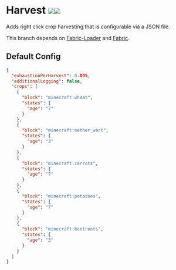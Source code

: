 # Harvest [![](https://cf.way2muchnoise.eu/full_481720_downloads.svg)![](http://cf.way2muchnoise.eu/versions/simplerharvest.svg)](https://minecraft.curseforge.com/projects/simplerharvest)

Adds right click crop harvesting that is configurable via a JSON file.

This branch depends on [Fabric-Loader](https://fabricmc.net/) and [Fabric](https://minecraft.curseforge.com/projects/fabric).

## Default Config
```json
{
  "exhaustionPerHarvest": 0.005,
  "additionalLogging": false,
  "crops": [
    {
      "block": "minecraft:wheat",
      "states": {
        "age": "7"
      }
    },
    {
      "block": "minecraft:nether_wart",
      "states": {
        "age": "3"
      }
    },
    {
      "block": "minecraft:carrots",
      "states": {
        "age": "7"
      }
    },
    {
      "block": "minecraft:potatoes",
      "states": {
        "age": "7"
      }
    },
    {
      "block": "minecraft:beetroots",
      "states": {
        "age": "3"
      }
    }
  ]
}
```
